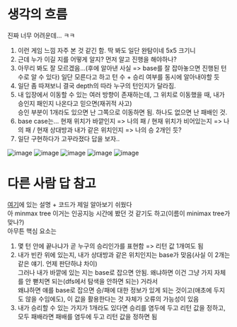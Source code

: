 # 생각의 흐름
진짜 너무 어려운데... ㅋㅋ
1. 이런 게임 느낌 자주 본 것 같긴 함. 딱 봐도 일단 완탐이네 5x5 크기니
2. 근데 누가 이길 지를 어떻게 알지? 먼저 알고 진행을 해야하나?
3. 아무리 봐도 잘 모르겠음...(후에 알아낸 사실 => base를 잘 잡아놓으면 진행된 턴 수로 알 수 있다) 일단 모른다고 하고 턴 수 + 승리 여부를 동시에 알아내야할 듯
4. 일단 좀 따져보니 결국 depth의 따라 누구의 턴인지가 달라짐.
5. 내 입장에서 이동할 수 있는 여러 방향이 존재하는데, 그 위치로 이동했을 때, 내가 승인지 패인지 나온다고 믿으면(재귀적 사고)<br>
승인 부분이 1개라도 있으면 난 그쪽으로 이동하면 됨. 하나도 없으면 난 패배인 것.<br>
7. base case는... 현재 위치가 바깥인지 => 나의 패 / 현재 위치가 비어있는지 => 나의 패 / 현재 상대방과 내가 같은 위치인지 => 나의 승 2개인 듯?
8. 일단 구현하다가 고꾸라졌다 답을 보자..
  

![image](https://github.com/user-attachments/assets/1afa737f-5bd9-4c31-86a4-d54e8e3ad356)
![image](https://github.com/user-attachments/assets/e853a446-6c16-4eca-b54d-f93aea0dbce1)
![image](https://github.com/user-attachments/assets/47a606c6-ab3b-4f0d-b5be-b5edf3a7e420)
![image](https://github.com/user-attachments/assets/a01681f7-285e-4fd4-94c6-ce49b2c995e9)
![image](https://github.com/user-attachments/assets/e7eaa858-6fbb-4803-9a2d-4d9e743b9f5b)


# 다른 사람 답 참고
[여기](https://blog.encrypted.gg/1032)에 있는 설명 + 코드가 제일 알아보기 쉬웠다<br>
아 minmax tree 이거는 인공지능 시간에 봤던 것 같기도 하고(이름이 minimax tree가 맞나?)<br>
아무튼 핵심 요소는
1. 몇 턴 안에 끝나냐가 곧 누구의 승리인가를 표현함 => 리턴 값 1개여도 됨
2. 내가 빈칸 위에 있는지, 내가 상대방과 같은 위치인지는 base가 맞음(사실 이 2개는 같은 얘기. 언제 판단하냐 차이)<br>
그러나 내가 바깥에 있는 지는 base로 잡으면 안됨. 왜냐하면 이건 그냥 가지 자체를 안 뻗치면 되는(dfs에서 탐색을 안하면 되는) 거라서<br>
왜냐하면 얘를 base로 잡으면 승/패에 대한 정보가 있게 되는 것이고(애초에 두지도 않을 수임에도), 이 값을 활용한다는 것 자체가 오류의 가능성이 있음
3. 내가 승리할 수 있는 가지가 1개라도 있다면 승리를 염두에 두고 리턴 값을 정하고, 모두 패배라면 패배를 염두에 두고 리턴 값을 정하면 됨
